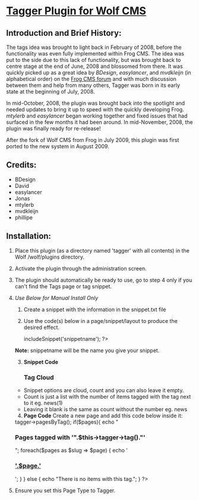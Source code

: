 # [Tagger Plugin for Wolf CMS](http://www.tbeckett.net/articles/plugins/tagger.xhtml)

## Introduction and Brief History:

The tags idea was brought to light back in February of 2008, before the functionality was even fully implemented within Frog CMS.  The idea was put to the side due to this lack of functionality, but was brought back to centre stage at the end of June, 2008 and blossomed from there.  It was quickly picked up as a great idea by _BDesign_, _easylancer_, and _mvdkleijn_ (in alphabetical order) on the [Frog CMS forum](http://forum.madebyfrog.com/topic/180) and with much discussion between them and help from many others, Tagger was born in its early state at the beginning of July, 2008.

In mid-October, 2008, the plugin was brought back into the spotlight and needed updates to bring it up to speed with the quickly developing Frog.  _mtylerb_ and _easylancer_ began working together and fixed issues that had surfaced in the few months it had been around.  In mid-November, 2008, the plugin was finally ready for re-release!

After the fork of Wolf CMS from Frog in July 2009, this plugin was first ported to the new system in August 2009.

## Credits:

* BDesign
* David
* easylancer
* Jonas
* mtylerb
* mvdkleijn
* phillipe

## Installation:

1. Place this plugin (as a directory named 'tagger' with all contents) in the Wolf /wolf/plugins directory.
2. Activate the plugin through the administration screen.
3. The plugin should automatically be ready to use, go to step 4 only if you can't find the Tags page or tag snippet.

4. _Use Below for Manual Install Only_
    1. Create a snippet with the information in the snippet.txt file
    2. Use the code(s) below in a page/snippet/layout to produce the desired effect.

        <?php $this->includeSnippet('snippetname'); ?>
    
    __Note:__ snippetname will be the name you give your snippet.

    3. __Snippet Code__

        <h3>Tag Cloud</h3>
        <ul id="tagger">
        <?php tagger('cloud'); ?>
        </ul>

    * Snippet options are cloud, count and you can also leave it empty.
    * Count is just a list with the number of items tagged with the tag next to it eg. news(1)
    * Leaving it blank is the same as count without the number eg. news

    4. __Page Code__
Create a new page and add this code below inside it:

    <?php
    $pages = $this->tagger->pagesByTag();
    if($pages){
    echo "<h3>Pages tagged with '".$this->tagger->tag()."'</h3>";
          foreach($pages as $slug => $page)
    {
    		echo '<h3><a href="'.$slug.'">'.$page.'</a></h3>';
    	}
    } else {
    	echo "There is no items with this tag.";
    }
    ?>

8. Ensure you set this Page Type to Tagger.
